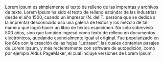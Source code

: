 Lorem Ipsum es simplemente el texto de relleno de las imprentas
y archivos de texto. Lorem Ipsum ha sido el texto de relleno
estándar de las industrias desde el año 1500, cuando un impresor
(N. del T. persona que se dedica a la imprenta) desconocido usó
una galería de textos y los mezcló de tal manera que logró hacer
un libro de textos especimen. No sólo sobrevivió 500 años, sino
que tambien ingresó como texto de relleno en documentos
electrónicos, quedando esencialmente igual al original.
Fue popularizado en los 60s con la creación de las hojas 
"Letraset", las cuales contenian pasajes de Lorem Ipsum, y más 
recientemente con software de autoedición, como por ejemplo 
Aldus PageMaker, el cual incluye versiones de Lorem Ipsum.          